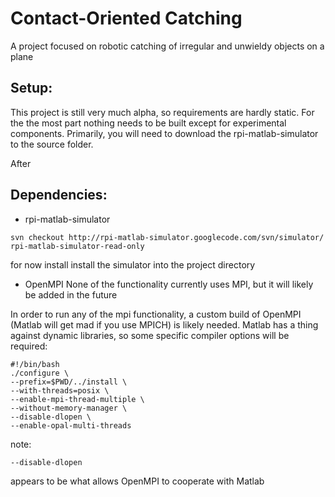 # Contact-Oriented Catching
A project focused on robotic catching of irregular and unwieldy objects on a plane

## Setup:
This project is still very much alpha, so requirements are hardly static.
For the the most part nothing needs to be built except for experimental components.
Primarily, you will need to download the rpi-matlab-simulator to the source folder.

After
## Dependencies:

* rpi-matlab-simulator
```
svn checkout http://rpi-matlab-simulator.googlecode.com/svn/simulator/ rpi-matlab-simulator-read-only
```
for now install install the simulator into the project directory

* OpenMPI
None of the functionality currently uses MPI, but it will likely be added in the future

In order to run any of the mpi functionality, a custom build of OpenMPI (Matlab will get mad if you use MPICH) is likely needed.
Matlab has a thing against dynamic libraries, so some specific compiler options will be required:
```
#!/bin/bash
./configure \
--prefix=$PWD/../install \
--with-threads=posix \
--enable-mpi-thread-multiple \
--without-memory-manager \
--disable-dlopen \
--enable-opal-multi-threads
```
note:
```
--disable-dlopen
```
appears to be what allows OpenMPI to cooperate with Matlab

